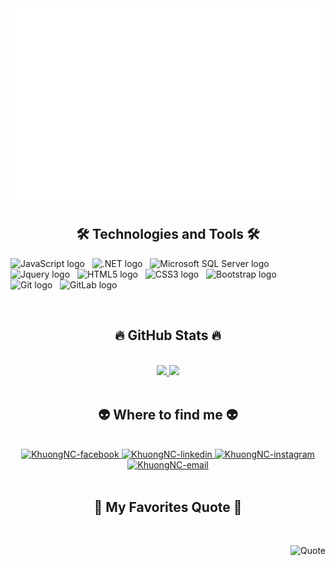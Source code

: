 <a href="#" target="_blank">
    <img src="SVG/KhuongNC.svg" alt="KhuongNC">
</a>

<h2 align="center">🛠 Technologies and Tools 🛠</h2>

<!-- Link for source image: https://shields.io/ -->
<!-- Create link using this structure: https://img.shields.io/badge/<LABEL>-<MESSAGE>-<COLOR></COLOR>?param1&param2...
LABEL is optional, MESSAGE and COLOR are required.
In examples below:
There is no LABEL, MESSAGE is JavaScript, COLOR (background color) is 282C34.
Param 1 is logo=javascript which is got from https://simpleicons.org/
Param 2 is logoColor=F7DF1E which is got from https://simpleicons.org/  -->

<span><img src="https://img.shields.io/badge/JavaScript-282C34?logo=javascript&logoColor=F7DF1E" alt="JavaScript logo"
        title="JavaScript" height="25" /></span>
&nbsp;
<span><img src="https://img.shields.io/badge/.NET-282C34?logo=.NET&logoColor=512BD4" alt=".NET logo"
        title=".NET" height="25" /></span>
&nbsp;
<span><img src="https://img.shields.io/badge/Microsoft SQL Server-282C34?logo=Microsoft SQL Server&logoColor=CC2927" alt="Microsoft SQL Server logo"
        title="Microsoft SQL Server" height="25" /></span>
&nbsp;
<span><img src="https://img.shields.io/badge/Jquery-282C34?logo=jquery&logoColor=512BD4" alt="Jquery logo"
        title="Jquery" height="25" /></span>
&nbsp;
<span><img src="https://img.shields.io/badge/HTML5-282C34?logo=html5&logoColor=E34F26" alt="HTML5 logo" title="HTML5"
        height="25" /></span>
&nbsp;
<span><img src="https://img.shields.io/badge/CSS3-282C34?logo=css3&logoColor=1572B6" alt="CSS3 logo" title="CSS3"
        height="25" /></span>
&nbsp;
<span><img src="https://img.shields.io/badge/Bootstrap-282C34?logo=bootstrap&logoColor=7952B3" alt="Bootstrap logo"
        title="Bootstrap" height="25" /></span>
&nbsp;
<span><img src="https://img.shields.io/badge/Git-282C34?logo=git&logoColor=F05032" alt="Git logo" title="Git"
        height="25" /></span>
&nbsp;
<span><img src="https://img.shields.io/badge/GitLab-282C34?logo=gitlab&logoColor=#FCA121" alt="GitLab logo" title="GitLab"
        height="25" /></span>
&nbsp;

<br>

<h2 align="center">🔥 GitHub Stats 🔥</h2>

<!-- Link for creating stats: https://github.com/anuraghazra/github-readme-stats  -->
<br>
<div align="center">
    <a href="#" title="KhuongNC">
        <img width="420px" src="https://github-readme-stats.vercel.app/api/top-langs/?username=khuongnc&langs_count=4&title_color=61dafb&text_color=ffffff&icon_color=61dafb&bg_color=20232a&langs_count=8&layout=compact&border_color=61dafb&hide_border=true" >
    </a>
    <a href="#" title="KhuongNC">
        <img width="420px" src="https://github-readme-stats.vercel.app/api?username=khuongnc&show_icons=true&theme=gruvbox&border_color=61dafb&hide_border=true">
    </a>

</div>

<br>

<h2 align="center">👽 Where to find me 👽</h2>
<br>

<!-- Link for image in this https://icons8.com -->

<div align="center">
    <a href="#" target="blank">
        <img src="https://img.icons8.com/bubbles/100/000000/facebook-new.png" alt="KhuongNC-facebook" />
    </a>
    <a href="#" target="blank">
        <img src="https://img.icons8.com/bubbles/100/000000/linkedin.png" alt="KhuongNC-linkedin" />
    </a>
    <a href="#" target="blank">
        <img src="https://img.icons8.com/bubbles/100/000000/instagram.png" alt="KhuongNC-instagram" />
    </a>
    <a href="#" target="top">
        <img src="https://img.icons8.com/bubbles/100/000000/apple-mail.png" alt="KhuongNC-email" />
    </a>

</div>

<br>

<h2 align="center">📑 My Favorites Quote 📑</h2>
<br>

<!-- Link for creating quote: https://github.com/shravan20/github-readme-quotes -->
<div align="right" >

![Quote](https://github-readme-quotes.herokuapp.com/quote?theme=synthwave&animation=grow_out_in&layout=default&font=default)

</div>
